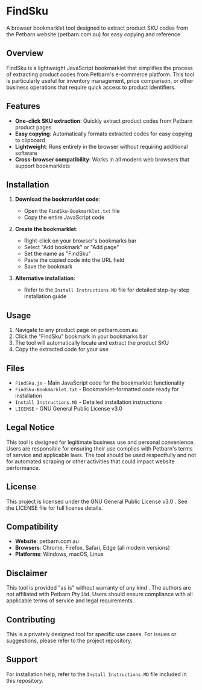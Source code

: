 
# FindSku

A browser bookmarklet tool designed to extract product SKU codes from the Petbarn website (petbarn.com.au) for easy copying and reference.

## Overview

FindSku is a lightweight JavaScript bookmarklet that simplifies the process of extracting product codes from Petbarn's e-commerce platform. This tool is particularly useful for inventory management, price comparison, or other business operations that require quick access to product identifiers.

## Features

- **One-click SKU extraction**: Quickly extract product codes from Petbarn product pages
- **Easy copying**: Automatically formats extracted codes for easy copying to clipboard
- **Lightweight**: Runs entirely in the browser without requiring additional software
- **Cross-browser compatibility**: Works in all modern web browsers that support bookmarklets

## Installation

1. **Download the bookmarklet code**:
   - Open the `FindSku-Bookmarklet.txt` file
   - Copy the entire JavaScript code

2. **Create the bookmarklet**:
   - Right-click on your browser's bookmarks bar
   - Select "Add bookmark" or "Add page"
   - Set the name as "FindSku"
   - Paste the copied code into the URL field
   - Save the bookmark

3. **Alternative installation**:
   - Refer to the `Install Instructions.MD` file for detailed step-by-step installation guide

## Usage

1. Navigate to any product page on petbarn.com.au
2. Click the "FindSku" bookmark in your bookmarks bar
3. The tool will automatically locate and extract the product SKU
4. Copy the extracted code for your use

## Files

- `FindSku.js` - Main JavaScript code for the bookmarklet functionality
- `FindSku-Bookmarklet.txt` - Bookmarklet-formatted code ready for installation
- `Install Instructions.MD` - Detailed installation instructions
- `LICENSE` - GNU General Public License v3.0

## Legal Notice

This tool is designed for legitimate business use and personal convenience. Users are responsible for ensuring their use complies with Petbarn's terms of service and applicable laws. The tool should be used respectfully and not for automated scraping or other activities that could impact website performance.

## License

This project is licensed under the GNU General Public License v3.0 . See the LICENSE file for full license details.

## Compatibility

- **Website**: petbarn.com.au
- **Browsers**: Chrome, Firefox, Safari, Edge (all modern versions)
- **Platforms**: Windows, macOS, Linux

## Disclaimer

This tool is provided "as is" without warranty of any kind . The authors are not affiliated with Petbarn Pty Ltd. Users should ensure compliance with all applicable terms of service and legal requirements.

## Contributing

This is a privately designed tool for specific use cases. For issues or suggestions, please refer to the project repository.

## Support

For installation help, refer to the `Install Instructions.MD` file included in this repository.
